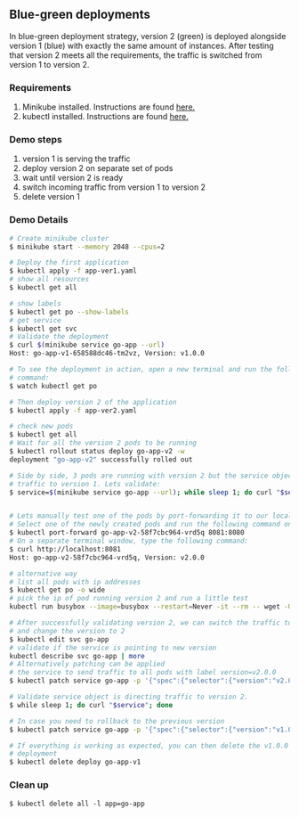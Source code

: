 ## Blue-green deployments

In blue-green deployment strategy, version 2 (green) is deployed alongside version 1 (blue) with exactly the same amount of instances. After testing that version 2 meets all the requirements, the traffic is switched from version 1 to version 2. 

### Requirements
1. Minikube installed. Instructions are found [here.](https://minikube.sigs.k8s.io/docs/start/)
2. kubectl installed. Instructions are found [here.](https://kubernetes.io/docs/tasks/tools/install-kubectl/)

### Demo steps
1. version 1 is serving the traffic
2. deploy version 2 on separate set of pods
3. wait until version 2 is ready
4. switch incoming traffic from version 1 to version 2
5. delete version 1

### Demo Details

```bash
# Create minikube cluster
$ minikube start --memory 2048 --cpus=2

# Deploy the first application
$ kubectl apply -f app-ver1.yaml
# show all resources
$ kubectl get all

# show labels
$ kubectl get po --show-labels
# get service
$ kubectl get svc
# Validate the deployment
$ curl $(minikube service go-app --url)
Host: go-app-v1-658588dc46-tm2vz, Version: v1.0.0

# To see the deployment in action, open a new terminal and run the following
# command:
$ watch kubectl get po

# Then deploy version 2 of the application
$ kubectl apply -f app-ver2.yaml

# check new pods
$ kubectl get all
# Wait for all the version 2 pods to be running
$ kubectl rollout status deploy go-app-v2 -w
deployment "go-app-v2" successfully rolled out

# Side by side, 3 pods are running with version 2 but the service object still sending
# traffic to version 1. Lets validate:
$ service=$(minikube service go-app --url); while sleep 1; do curl "$service"; done


# Lets manually test one of the pods by port-forwarding it to our local cluster
# Select one of the newly created pods and run the following command on a terminal window:
$ kubectl port-forward go-app-v2-58f7cbc964-vrd5q 8081:8080
# On a separate terminal window, type the following command:
$ curl http://localhost:8081
Host: go-app-v2-58f7cbc964-vrd5q, Version: v2.0.0

# alternative way
# list all pods with ip addresses
$ kubectl get po -o wide
# pick the ip of pod running version 2 and run a little test
kubectl run busybox --image=busybox --restart=Never -it --rm -- wget -O- http://172.17.0.8:8080

# After successfully validating version 2, we can switch the traffic to version 2 by editing service resource
# and change the version to 2
$ kubectl edit svc go-app
# validate if the service is pointing to new version
kubectl describe svc go-app | more
# Alternatively patching can be applied
# the service to send traffic to all pods with label version=v2.0.0
$ kubectl patch service go-app -p '{"spec":{"selector":{"version":"v2.0.0"}}}'

# Validate service object is directing traffic to version 2.
$ while sleep 1; do curl "$service"; done

# In case you need to rollback to the previous version
$ kubectl patch service go-app -p '{"spec":{"selector":{"version":"v1.0.0"}}}'

# If everything is working as expected, you can then delete the v1.0.0
# deployment
$ kubectl delete deploy go-app-v1
```

### Clean up
```
$ kubectl delete all -l app=go-app
```
